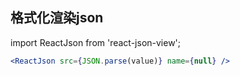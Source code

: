 ## 格式化渲染json
 import ReactJson from 'react-json-view';
```jsx
<ReactJson src={JSON.parse(value)} name={null} />
```